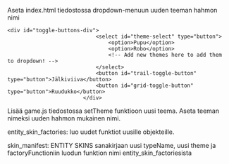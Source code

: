 Aseta index.html tiedostossa dropdown-menuun uuden teeman hahmon nimi
```
<div id="toggle-buttons-div">
                            <select id="theme-select" type="button">
                                <option>Pupu</option>
                                <option>Robo</option>
                                <!-- Add new themes here to add them to dropdown! -->
                            </select>
                            <button id="trail-toggle-button" type="button">Jälkiviiva</button>
                            <button id="grid-toggle-button" type="button">Ruudukko</button>
                        </div>
```
Lisää game.js tiedostossa setTheme funktioon uusi teema. Aseta teeman nimeksi uuden hahmon mukainen nimi. 

entity_skin_factories: luo uudet funktiot uusille objekteille.

skin_manifest: ENTITY SKINS sanakirjaan uusi typeName, uusi theme ja factoryFunctioniin luodun funktion nimi entity_skin_factoriesista

